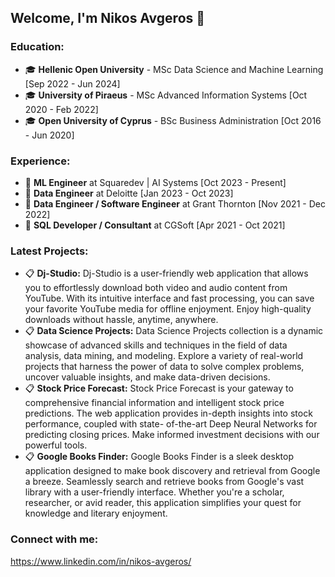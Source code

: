 ## Welcome, I'm Nikos Avgeros 👋
### Education:
<ul>
	<li>&#x1F393; <strong>Hellenic Open University</strong> - MSc Data Science and Machine Learning [Sep 2022 - Jun 2024]</li>
	<li>&#x1F393; <strong>University of Piraeus</strong> - MSc Advanced Information Systems [Oct 2020 - Feb 2022]</li>
	<li>&#x1F393; <strong>Open University of Cyprus</strong> - BSc Business Administration [Oct 2016 - Jun 2020]</li>
</ul>

### Experience:
<ul>
	<li>&#x1F4BC; <strong>ML Engineer</strong> at Squaredev | AI Systems [Oct 2023 - Present]</li>
	<li>&#x1F4BC; <strong>Data Engineer</strong> at Deloitte [Jan 2023 - Oct 2023]</li>
	<li>&#x1F4BC; <strong>Data Engineer / Software Engineer</strong> at Grant Thornton [Nov 2021 - Dec 2022]</li>
	<li>&#x1F4BC; <strong>SQL Developer / Consultant</strong> at CGSoft [Apr 2021 - Oct 2021]</li>
</ul>

### Latest Projects:
<ul>
	<li>&#x1F4CB; <strong>Dj-Studio:</strong> Dj-Studio is a user-friendly web application that allows you to effortlessly download both video and audio content from YouTube. With its intuitive interface and fast processing, you can save your favorite YouTube media 
                                                  for offline enjoyment. Enjoy high-quality downloads without hassle, anytime, anywhere.</li>
	<li>&#x1F4CB; <strong>Data Science Projects:</strong> Data Science Projects collection is a dynamic showcase of advanced skills and techniques in the field of data analysis, data mining, and modeling. Explore a variety of real-world projects that harness the 
                                                              power of data to solve complex problems, uncover valuable insights, and make data-driven decisions.</li>
	<li>&#x1F4CB; <strong>Stock Price Forecast:</strong> Stock Price Forecast is your gateway to comprehensive financial information and intelligent stock price predictions. The web application provides in-depth insights into stock performance, coupled with state- 
                                                              of-the-art Deep Neural Networks for predicting closing prices. Make informed investment decisions with our powerful tools.</li>
	<li>&#x1F4CB; <strong>Google Books Finder:</strong> Google Books Finder is a sleek desktop application designed to make book discovery and retrieval from Google a breeze. Seamlessly search and retrieve books from Google's vast library with a user-friendly 
                                                            interface. Whether you're a scholar, researcher, or avid reader, this application simplifies your quest for knowledge and literary enjoyment.</li>
</ul>

### Connect with me:
https://www.linkedin.com/in/nikos-avgeros/
<!--
**nikavgeros/nikavgeros** is a ✨ _special_ ✨ repository because its `README.md` (this file) appears on your GitHub profile.

Here are some ideas to get you started:

- 🔭 I’m currently working on ...
- 🌱 I’m currently learning ...
- 👯 I’m looking to collaborate on ...
- 🤔 I’m looking for help with ...
- 💬 Ask me about ...
- 📫 How to reach me: ...
- 😄 Pronouns: ...
- ⚡ Fun fact: ...
-->
